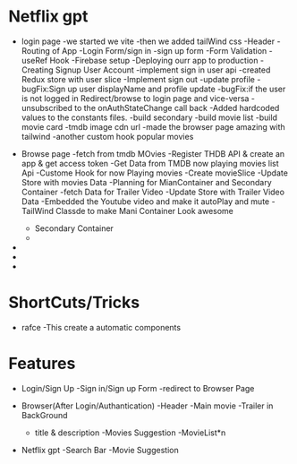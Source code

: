 # Netflix gpt

- login page
  -we started we vite
  -then we added tailWind css
  -Header
  -Routing of App
  -Login Form/sign in
  -sign up form
  -Form Validation
  -useRef Hook
  -Firebase setup
  -Deploying ourr app to production
  -Creating Signup User Account
  -implement sign in user api
  -created Redux store with user slice
  -Implement sign out
  -update profile
  -bugFix:Sign up user displayName and profile update
  -bugFix:if the user is not logged in Redirect/browse to login page and vice-versa
  -unsubscribed to the onAuthStateChange call back
  -Added hardcoded values to the constants files.
  -build secondary
  -build movie list
  -build movie card
  -tmdb image cdn url
  -made the browser page amazing with tailwind
  -another custom hook popular movies

- Browse page
  -fetch from tmdb MOvies
  -Register THDB API & create an app & get access token
  -Get Data from TMDB now playing movies list Api
  -Custome Hook for now Playing movies
  -Create movieSlice
  -Update Store with movies Data
  -Planning for MianContainer and Secondary Container
  -fetch Data for Trailer Video
  -Update Store with Trailer Video Data
  -Embedded the Youtube video and make it autoPlay and mute
  -TailWind Classde to make Mani Container Look awesome
   - Secondary Container
   -
  


-
-

-

# ShortCuts/Tricks

- rafce -This create a automatic components

# Features

- Login/Sign Up
  -Sign in/Sign up Form
  -redirect to Browser Page

- Browser(After Login/Authantication)
  -Header
  -Main movie
  -Trailer in BackGround

  - title & description
    -Movies Suggestion
    -MovieList\*n

- Netflix gpt
  -Search Bar
  -Movie Suggestion
